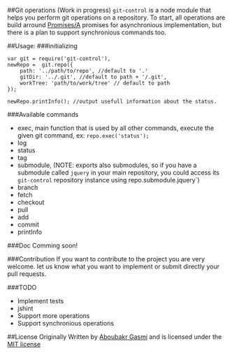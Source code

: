 ##Git operations (Work in progress)
`git-control` is a node module that helps you perform git operations on a repository. To start, all operations are build arround [Promises/A](http://wiki.commonjs.org/wiki/Promises/A) promises for asynchronious implementation, but there is a plan to support synchronious commands too.

##Usage:
###initializing


	var git = require('git-control'),
	newRepo =  git.repo({
		path: '../path/to/repo', //default to '.'
		gitDir: '../.git', //default to path + '/.git',
        workTree: 'path/to/work/tree' // default to path
	});

    newRepo.printInfo(); //output usefull information about the status.



###Available commands
* exec, main function that is used by all other commands, execute the given git command, ex: `repo.exec('status');`
* log
* status
* tag
* submodule, (NOTE: exports also submodules, so if you have a submodule called `jquery` in your main repository, you could access its `git-control` repository instance using repo.submodule.jquery`)
* branch
* fetch
* checkout
* pull
* add
* commit
* printInfo

###Doc
Comming soon!

###Contribution
If you want to contribute to the project you are very welcome. let us know what you want to implement or submit directly your pull requests.

###TODO
* Implement tests
* jshint
* Support more operations
* Support synchronious operations

##License
Originally Written by [Aboubakr Gasmi](https://github.com/g13013/) and is licensed under the [MIT license](LICENSE.md)

